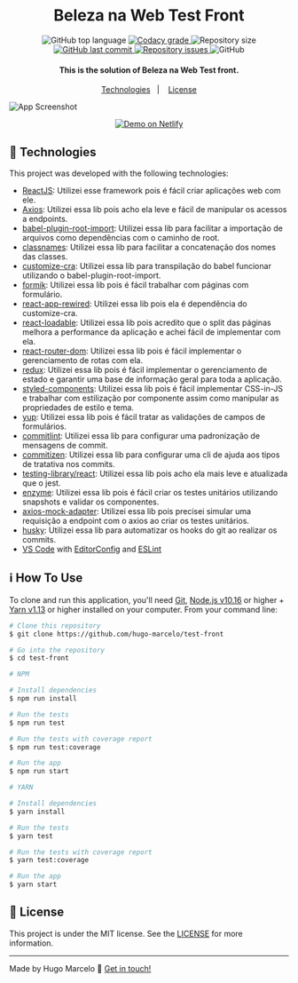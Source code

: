 <h1 align="center">
    Beleza na Web Test Front
</h1>

<p align="center">
  <img alt="GitHub top language" src="https://img.shields.io/github/languages/top/hugo-marcelo/test-front.svg">

  <a href="https://www.codacy.com/app/hugo-marcelo/test-front?utm_source=github.com&amp;utm_medium=referral&amp;utm_content=hugo-marcelo/test-front&amp;utm_campaign=Badge_Grade">
    <img alt="Codacy grade" src="https://img.shields.io/codacy/grade/4997e01df18f4441aae384fc60aa4daa.svg">
  </a>

  <img alt="Repository size" src="https://img.shields.io/github/repo-size/hugo-marcelo/test-front.svg">
  <a href="https://github.com/hugo-marcelo/test-front/commits/master">
    <img alt="GitHub last commit" src="https://img.shields.io/github/last-commit/hugo-marcelo/test-front.svg">
  </a>

  <a href="https://github.com/hugo-marcelo/test-front/issues">
    <img alt="Repository issues" src="https://img.shields.io/github/issues/hugo-marcelo/test-front.svg">
  </a>

  <img alt="GitHub" src="https://img.shields.io/github/license/hugo-marcelo/test-front.svg">
</p>

<h4 align="center">
  This is the solution of Beleza na Web Test front.
</h4>

<p align="center">
  <a href="#rocket-technologies">Technologies</a>&nbsp;&nbsp;&nbsp;|&nbsp;&nbsp;&nbsp;
  <a href="#memo-license">License</a>
</p>

![App Screenshot](https://res.cloudinary.com/hugo-marcelo/image/upload/v1601053013/test_rtrx00.png)
<p align="center">
  <a href="https://beleza-na-web-test-front.netlify.app/" target="_blank">
    <img alt="Demo on Netlify" src="https://res.cloudinary.com/hugo-marcelo/image/upload/v1601053075/netlify_ngcync.png">
  </a>
</p>

## :rocket: Technologies

This project was developed with the following technologies:

- [ReactJS](https://reactjs.org/): Utilizei esse framework pois é fácil criar aplicações web com ele.
- [Axios](https://github.com/axios/axios): Utilizei essa lib pois acho ela leve e fácil de manipular os acessos a endpoints.
- [babel-plugin-root-import](https://github.com/entwicklerstube/babel-plugin-root-import): Utilizei essa lib para facilitar a importação de arquivos como dependências com o caminho de root.
- [classnames](https://github.com/JedWatson/classnames): Utilizei essa lib para facilitar a concatenação dos nomes das classes.
- [customize-cra](https://github.com/arackaf/customize-cra): Utilizei essa lib para transpilação do babel funcionar utilizando o babel-plugin-root-import.
- [formik](https://github.com/formium/formik): Utilizei essa lib pois é fácil trabalhar com páginas com formulário.
- [react-app-rewired](https://github.com/timarney/react-app-rewired/): Utilizei essa lib pois ela é dependência do customize-cra.
- [react-loadable](https://github.com/jamiebuilds/react-loadable): Utilizei essa lib pois acredito que o split das páginas melhora a performance da aplicação e achei fácil de implementar com ela.
- [react-router-dom](https://github.com/ReactTraining/react-router): Utilizei essa lib pois é fácil implementar o gerenciamento de rotas com ela.
- [redux](https://redux.js.org/): Utilizei essa lib pois é fácil implementar o gerenciamento de estado e garantir uma base de informação geral para toda a aplicação.
- [styled-components](https://www.styled-components.com/): Utilizei essa lib pois é fácil implementar CSS-in-JS e trabalhar com estilização por componente assim como manipular as propriedades de estilo e tema.
- [yup](https://github.com/jquense/yup): Utilizei essa lib pois é fácil tratar as validações de campos de formulários.
- [commitlint](https://github.com/conventional-changelog/commitlint): Utilizei essa lib para configurar uma padronização de mensagens de commit.
- [commitizen](https://github.com/commitizen/cz-cli): Utilizei essa lib para configurar uma cli de ajuda aos tipos de tratativa nos commits.
- [testing-library/react](https://github.com/testing-library/react-testing-library): Utilizei essa lib pois acho ela mais leve e atualizada que o jest.
- [enzyme](https://github.com/enzymejs/enzyme): Utilizei essa lib pois é fácil criar os testes unitários utilizando snapshots e validar os componentes.
- [axios-mock-adapter](https://github.com/ctimmerm/axios-mock-adapter): Utilizei essa lib pois precisei simular uma requisição a endpoint com o axios ao criar os testes unitários.
- [husky](https://github.com/typicode/husky): Utilizei essa lib para automatizar os hooks do git ao realizar os commits.
- [VS Code][vscode] with [EditorConfig][vceditconfig] and [ESLint][vceslint]

## :information_source: How To Use

To clone and run this application, you'll need [Git](https://git-scm.com), [Node.js v10.16][nodejs] or higher + [Yarn v1.13][yarn] or higher installed on your computer. From your command line:

```bash
# Clone this repository
$ git clone https://github.com/hugo-marcelo/test-front

# Go into the repository
$ cd test-front

# NPM

# Install dependencies
$ npm run install

# Run the tests
$ npm run test

# Run the tests with coverage report
$ npm run test:coverage

# Run the app
$ npm run start

# YARN

# Install dependencies
$ yarn install

# Run the tests
$ yarn test

# Run the tests with coverage report
$ yarn test:coverage

# Run the app
$ yarn start
```

## :memo: License

This project is under the MIT license. See the [LICENSE](https://github.com/hugo-marcelo/test-front/blob/master/LICENSE) for more information.

---

Made by Hugo Marcelo :wave: [Get in touch!](https://www.linkedin.com/in/hugo-marcelo-dev/)

[nodejs]: https://nodejs.org/
[vscode]: https://code.visualstudio.com/
[vceditconfig]: https://marketplace.visualstudio.com/items?itemName=EditorConfig.EditorConfig
[vceslint]: https://marketplace.visualstudio.com/items?itemName=dbaeumer.vscode-eslint
[yarn]: https://yarnpkg.com/
